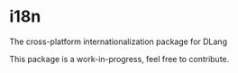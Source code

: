 # i18n
The cross-platform internationalization package for DLang

This package is a work-in-progress, feel free to contribute.